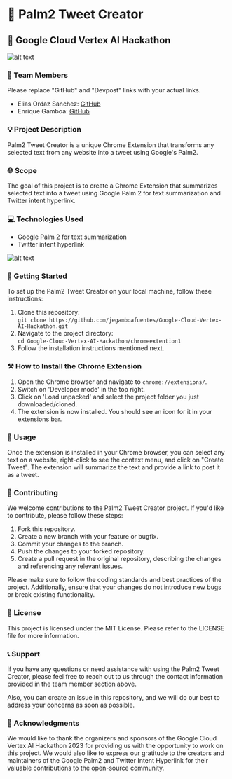 # 🌴 Palm2 Tweet Creator
## 🚀 Google Cloud Vertex AI Hackathon
![alt text](https://github.com/jegamboafuentes/Google-Cloud-Vertex-AI-Hackathon/blob/EliasBranch/chromeextention1/images/coverGit.png?raw=true)

### 🎯 Team Members

Please replace "GitHub" and "Devpost" links with your actual links.

* Elias Ordaz Sanchez: [GitHub](https://github.com/Elias0109)
* Enrique Gamboa: [GitHub](https://github.com/jegamboafuentes)

### 💡 Project Description

Palm2 Tweet Creator is a unique Chrome Extension that transforms any selected text from any website into a tweet using Google's Palm2.

### 🌐 Scope

The goal of this project is to create a Chrome Extension that summarizes selected text into a tweet using Google Palm 2 for text summarization and Twitter intent hyperlink.

### 💻 Technologies Used
* Google Palm 2 for text summarization
* Twitter intent hyperlink

![alt text](https://github.com/jegamboafuentes/Google-Cloud-Vertex-AI-Hackathon/blob/main/chromeextention1/images/diagram%20afuera.jpg?raw=true)

### 🚀 Getting Started

To set up the Palm2 Tweet Creator on your local machine, follow these instructions:

1. Clone this repository:  
`git clone https://github.com/jegamboafuentes/Google-Cloud-Vertex-AI-Hackathon.git`
2. Navigate to the project directory:  
`cd Google-Cloud-Vertex-AI-Hackathon/chromeextention1`
3. Follow the installation instructions mentioned next.

### ⚒️ How to Install the Chrome Extension

1. Open the Chrome browser and navigate to `chrome://extensions/`.
2. Switch on 'Developer mode' in the top right.
3. Click on 'Load unpacked' and select the project folder you just downloaded/cloned.
4. The extension is now installed. You should see an icon for it in your extensions bar.


### 🎯 Usage

Once the extension is installed in your Chrome browser, you can select any text on a website, right-click to see the context menu, and click on "Create Tweet". The extension will summarize the text and provide a link to post it as a tweet.

### 🤝 Contributing

We welcome contributions to the Palm2 Tweet Creator project. If you'd like to contribute, please follow these steps:

1. Fork this repository.
2. Create a new branch with your feature or bugfix.
3. Commit your changes to the branch.
4. Push the changes to your forked repository.
5. Create a pull request in the original repository, describing the changes and referencing any relevant issues.

Please make sure to follow the coding standards and best practices of the project. Additionally, ensure that your changes do not introduce new bugs or break existing functionality.

### 📄 License

This project is licensed under the MIT License. Please refer to the LICENSE file for more information.

### 📞 Support

If you have any questions or need assistance with using the Palm2 Tweet Creator, please feel free to reach out to us through the contact information provided in the team member section above.

Also, you can create an issue in this repository, and we will do our best to address your concerns as soon as possible.

### 🙏 Acknowledgments

We would like to thank the organizers and sponsors of the Google Cloud Vertex AI Hackathon 2023 for providing us with the opportunity to work on this project. We would also like to express our gratitude to the creators and maintainers of the Google Palm2 and Twitter Intent Hyperlink for their valuable contributions to the open-source community.
